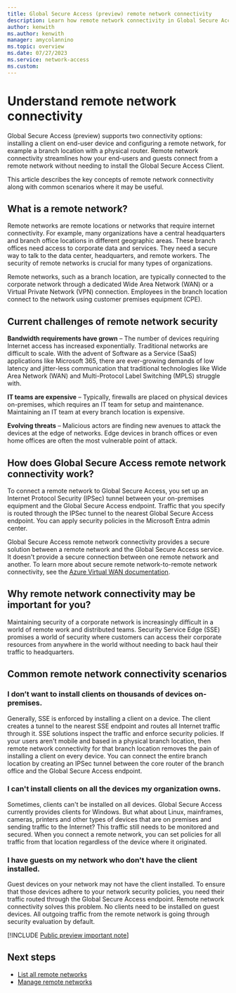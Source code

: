 ```yaml
---
title: Global Secure Access (preview) remote network connectivity
description: Learn how remote network connectivity in Global Secure Access (preview) allows users to connect to your corporate network from a remote location, such as a branch office.
author: kenwith
ms.author: kenwith
manager: amycolannino
ms.topic: overview
ms.date: 07/27/2023
ms.service: network-access
ms.custom: 
---
```


# Understand remote network connectivity

Global Secure Access (preview) supports two connectivity options: installing a client on end-user device and configuring a remote network, for example a branch location with a physical router. Remote network connectivity streamlines how your end-users and guests connect from a remote network without needing to install the Global Secure Access Client.

This article describes the key concepts of remote network connectivity along with common scenarios where it may be useful.

## What is a remote network? 

Remote networks are remote locations or networks that require internet connectivity. For example, many organizations have a central headquarters and branch office locations in different geographic areas. These branch offices need access to corporate data and services. They need a secure way to talk to the data center, headquarters, and remote workers. The security of remote networks is crucial for many types of organizations.

Remote networks, such as a branch location, are typically connected to the corporate network through a dedicated Wide Area Network (WAN) or a Virtual Private Network (VPN) connection. Employees in the branch location connect to the network using customer premises equipment (CPE).

## Current challenges of remote network security 

**Bandwidth requirements have grown** – The number of devices requiring Internet access has increased exponentially. Traditional networks are difficult to scale. With the advent of Software as a Service (SaaS) applications like Microsoft 365, there are ever-growing demands of low latency and jitter-less communication that traditional technologies like Wide Area Network (WAN) and Multi-Protocol Label Switching (MPLS) struggle with. 

**IT teams are expensive** – Typically, firewalls are placed on physical devices on-premises, which requires an IT team for setup and maintenance. Maintaining an IT team at every branch location is expensive. 

**Evolving threats** – Malicious actors are finding new avenues to attack the devices at the edge of networks. Edge devices in branch offices or even home offices are often the most vulnerable point of attack.

## How does Global Secure Access remote network connectivity work? 

To connect a remote network to Global Secure Access, you set up an Internet Protocol Security (IPSec) tunnel between your on-premises equipment and the Global Secure Access endpoint. Traffic that you specify is routed through the IPSec tunnel to the nearest Global Secure Access endpoint. You can apply security policies in the Microsoft Entra admin center.

Global Secure Access remote network connectivity provides a secure solution between a remote network and the
Global Secure Access service. It doesn't provide a secure connection between one remote network and another.
To learn more about secure remote network-to-remote network connectivity, see the [Azure Virtual WAN documentation](/azure/virtual-wan/).
 
## Why remote network connectivity may be important for you? 
Maintaining security of a corporate network is increasingly difficult in a world of remote work and distributed teams. Security Service Edge (SSE) promises a world of security where customers can access their corporate resources from anywhere in the world without needing to back haul their traffic to headquarters.

## Common remote network connectivity scenarios

### I don’t want to install clients on thousands of devices on-premises. 
Generally, SSE is enforced by installing a client on a device. The client creates a tunnel to the nearest SSE endpoint and routes all Internet traffic through it. SSE solutions inspect the traffic and enforce security policies. If your users aren't mobile and based in a physical branch location, then remote network connectivity for that branch location removes the pain of installing a client on every device. You can connect the entire branch location by creating an IPSec tunnel between the core router of the branch office and the Global Secure Access endpoint.

### I can't install clients on all the devices my organization owns.
Sometimes, clients can't be installed on all devices. Global Secure Access currently provides clients for Windows. But what about Linux, mainframes, cameras, printers and other types of devices that are on premises and sending traffic to the Internet? This traffic still needs to be monitored and secured. When you connect a remote network, you can set policies for all traffic from that location regardless of the device where it originated.

### I have guests on my network who don't have the client installed.  
Guest devices on your network may not have the client installed. To ensure that those devices adhere to your network security policies, you need their traffic routed through the Global Secure Access endpoint. Remote network connectivity solves this problem. No clients need to be installed on guest devices. All outgoing traffic from the remote network is going through security evaluation by default.  

[!INCLUDE [Public preview important note](./includes/public-preview-important-note.md)]

## Next steps
- [List all remote networks](how-to-list-remote-networks.md)
- [Manage remote networks](how-to-manage-remote-networks.md)
